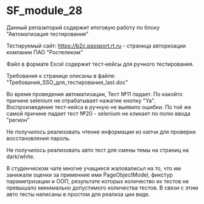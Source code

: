 # SF_module_28
Данный репазиторий содержит итоговую работу по блоку "Автоматизация тестирования"

Тестируемый сайт: https://b2c.passport.rt.ru - страница авторизации компании ПАО "Ростелеком"

Файл в формате Excel содержит тест-кейсы для ручного тестирования. 

Требования к странице описаны в файле: "Требования_SSO_для_тестирования_last.doc"

Во время проведения автоматизации, Тест №11 падает. По какойто причине selenium не отрабатывает нажатие кнопку "Ya". Воспроизведение тест-кейса в ручную не выявило ошибки. По той же самой причине падает тест №20 - selenium не кликает по полю ввода "регион"


Не получилось реализовать чтение информации из капчи для проверки восстановления пароль.


Не получилось реализовать авто тест для смены темы на страниц на dark/white.


В студенческом чате многие учащиеся жаловалисьл на то, что им занижали оценки за применние ими PageObjectModel, фикстур параметризации и ООП, результате которых количество их тестов не превышало минимально допустимого количества тестов. В связи с этим авто тесты написаны в простом для реализа ции виде.
